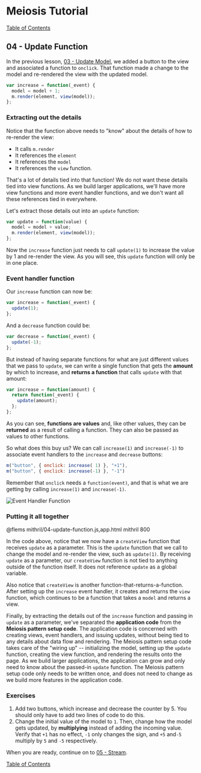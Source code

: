 # Meiosis Tutorial

[Table of Contents](toc.html)

## 04 - Update Function

In the previous lesson, [03 - Update Model](03-update-model-mithril.html), we added a button
to the view and associated a function to `onclick`. That function made a change to the model
and re-rendered the view with the updated model.

```js
var increase = function(_event) {
  model = model + 1;
  m.render(element, view(model));
};
```

### Extracting out the details

Notice that the function above needs to "know" about the details of how to re-render the view:

- It calls `m.render`
- It references the `element`
- It references the `model`
- It references the `view` function.

That's a lot of details tied into that function! We do not want these details tied into view
functions. As we build larger applications, we'll have more view functions and more event
handler functions, and we don't want all these references tied in everywhere.

Let's extract those details out into an `update` function:

```js
var update = function(value) {
  model = model + value;
  m.render(element, view(model));
};
```

Now the `increase` function just needs to call `update(1)` to increase the value by 1 and re-render
the view. As you will see, this `update` function will only be in one place.

### Event handler function

Our `increase` function can now be:

```js
var increase = function(_event) {
  update(1);
};
```

And a `decrease` function could be:

```js
var decrease = function(_event) {
  update(-1);
};
```

But instead of having separate functions for what are just different values that we pass to
`update`, we can write a single function that gets the **amount** by which to increase, and
**returns a function** that calls `update` with that amount:

```js
var increase = function(amount) {
  return function(_event) {
    update(amount);
  };
};
```

As you can see, **functions are values** and, like other values, they can be **returned** as a
result of calling a function. They can also be passed as values to other functions.

So what does this buy us? We can call `increase(1)` and `increase(-1)` to associate event handlers
to the `increase` and `decrease` buttons:

```js
m("button", { onclick: increase( 1) }, "+1"),
m("button", { onclick: increase(-1) }, "-1")
```

Remember that `onclick` needs a `function(event)`, and that is what we are getting by calling
`increase(1)` and `increase(-1)`.

![Event Handler Function](04-update-function-01.svg)

### Putting it all together

@flems mithril/04-update-function.js,app.html mithril 800

In the code above, notice that we now have a `createView` function that receives `update` as a
parameter. This is the `update` function that we call to change the model and re-render the view,
such as `update(1)`. By receiving `update` as a parameter, our `createView` function is not tied
to anything outside of the function itself. It does not reference `update` as a global variable.

Also notice that `createView` is another function-that-returns-a-function. After setting up the
`increase` event handler, it creates and returns the `view` function, which continues to be a
function that takes a `model` and returns a view.

Finally, by extracting the details out of the `increase` function and passing in `update` as a
parameter, we've separated the **application code** from the **Meiosis pattern setup code**. The
application code is concerned with creating views, event handlers, and issuing updates, without
being tied to any details about data flow and rendering. The Meiosis pattern setup code takes care
of the "wiring up" -- initializing the model, setting up the `update` function, creating the view
function, and rendering the results onto the page. As we build larger applications, the application
can grow and only need to know about the passed-in `update` function. The Meiosis pattern setup
code only needs to be written once, and does not need to change as we build more features in the
application code.

### Exercises

1. Add two buttons, which increase and decrease the counter by 5. You should only have to add
two lines of code to do this.
1. Change the initial value of the model to `1`. Then, change how the model gets updated, by
**multiplying** instead of adding the incoming value. Verify that `+1` has no effect, `-1`
only changes the sign, and `+5` and`-5` multiply by `5` and `-5` respectively.

When you are ready, continue on to [05 - Stream](05-stream-mithril.html).

[Table of Contents](toc.html)
